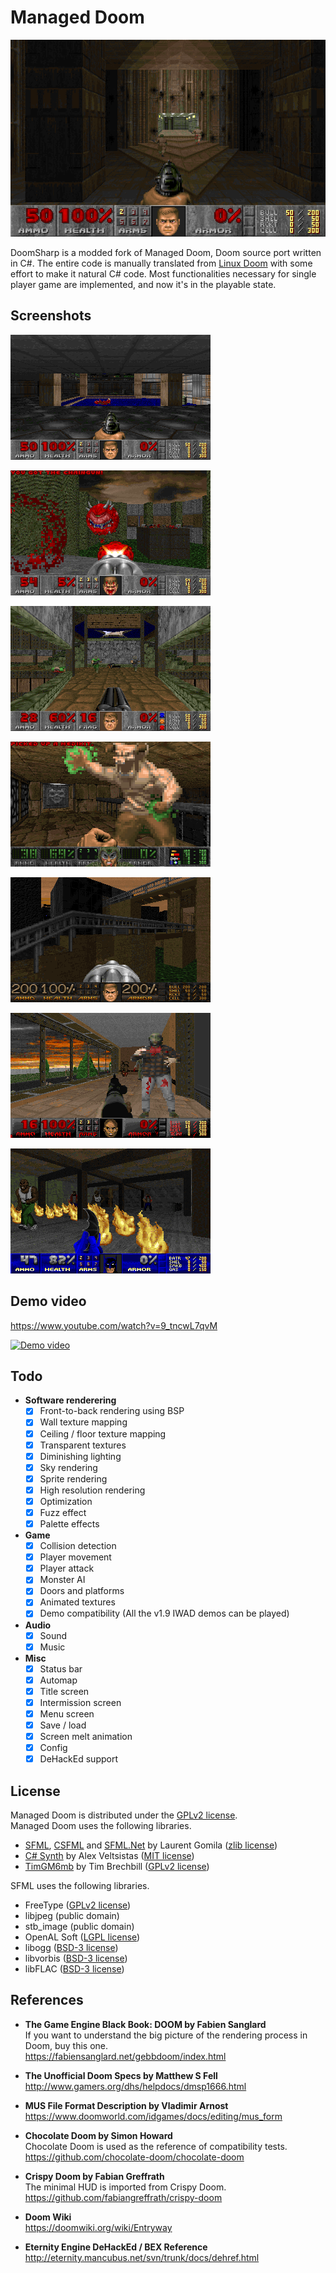 # Managed Doom

![Doom II MAP01 screenshot](screenshots/doom2-map01.png)

DoomSharp is a modded fork of Managed Doom, Doom source port written in C#. The entire code is manually translated from [Linux Doom](https://github.com/id-Software/DOOM) with some effort to make it natural C# code. Most functionalities necessary for single player game are implemented, and now it's in the playable state.

## Screenshots

![Doom E1M1](screenshots/doom-e1m1.png)

![Doom II MAP11](screenshots/doom2-map11.png)

![Mr.DooM 30 MAP29](screenshots/mrdoom30-map29.png)

![Eternal Doom MAP29](screenshots/eternal-map29.png)

![Requiem MAP13](screenshots/requiem-map13.png)

![Zombies TC MAP01](screenshots/zombies-map01.png)

![Batman Doom MAP27](screenshots/batman-map27.png)

## Demo video

https://www.youtube.com/watch?v=9_tncwL7qvM  

[![Demo video](https://img.youtube.com/vi/9_tncwL7qvM/0.jpg)](https://www.youtube.com/watch?v=9_tncwL7qvM)

## Todo

* __Software renderering__  
    - [x] Front-to-back rendering using BSP
    - [x] Wall texture mapping
    - [x] Ceiling / floor texture mapping
    - [x] Transparent textures
    - [x] Diminishing lighting
    - [x] Sky rendering
    - [x] Sprite rendering
    - [x] High resolution rendering
    - [x] Optimization
    - [x] Fuzz effect
    - [x] Palette effects

* __Game__
    - [x] Collision detection
    - [x] Player movement
    - [x] Player attack
    - [x] Monster AI
    - [x] Doors and platforms
    - [x] Animated textures
    - [x] Demo compatibility (All the v1.9 IWAD demos can be played)

* __Audio__
    - [x] Sound
    - [x] Music

* __Misc__
    - [x] Status bar
    - [x] Automap
    - [x] Title screen
    - [x] Intermission screen
    - [x] Menu screen
    - [x] Save / load
    - [x] Screen melt animation
    - [x] Config
    - [x] DeHackEd support

## License

Managed Doom is distributed under the [GPLv2 license](licenses/LICENSE_ManagedDoom.txt).  
Managed Doom uses the following libraries.

* [SFML](https://github.com/SFML/SFML), [CSFML](https://github.com/SFML/CSFML) and [SFML.Net](https://github.com/SFML/SFML.Net) by Laurent Gomila ([zlib license](licenses/LICENSE_SFML.txt))
* [C# Synth](https://archive.codeplex.com/?p=csharpsynthproject) by Alex Veltsistas ([MIT license](licenses/LICENSE_CSharpSynth.txt))
* [TimGM6mb](https://musescore.org/en/handbook/soundfonts-and-sfz-files) by Tim Brechbill ([GPLv2 license](licenses/LICENSE_TimGM6mb.txt))

SFML uses the following libraries.

* FreeType ([GPLv2 license](licenses/LICENSE_FreeType.txt))
* libjpeg (public domain)
* stb_image (public domain)
* OpenAL Soft ([LGPL license](licenses/LICENSE_OpenALSoft.txt))
* libogg ([BSD-3 license](licenses/LICENSE_libogg.txt))
* libvorbis ([BSD-3 license](licenses/LICENSE_libvorbis.txt))
* libFLAC ([BSD-3 license](licenses/LICENSE_libFRAC.txt))

## References

* __The Game Engine Black Book: DOOM by Fabien Sanglard__  
If you want to understand the big picture of the rendering process in Doom, buy this one.  
https://fabiensanglard.net/gebbdoom/index.html

* __The Unofficial Doom Specs by Matthew S Fell__  
http://www.gamers.org/dhs/helpdocs/dmsp1666.html

* __MUS File Format Description by Vladimir Arnost__  
https://www.doomworld.com/idgames/docs/editing/mus_form

* __Chocolate Doom by Simon Howard__  
Chocolate Doom is used as the reference of  compatibility tests.  
https://github.com/chocolate-doom/chocolate-doom

* __Crispy Doom by Fabian Greffrath__  
The minimal HUD is imported from Crispy Doom.  
https://github.com/fabiangreffrath/crispy-doom

* __Doom Wiki__  
https://doomwiki.org/wiki/Entryway

* __Eternity Engine DeHackEd / BEX Reference__  
http://eternity.mancubus.net/svn/trunk/docs/dehref.html
